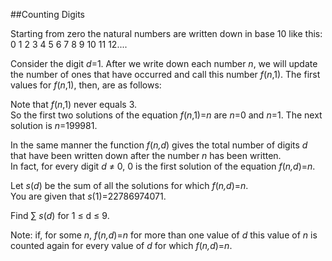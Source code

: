 ##Counting Digits

Starting from zero the natural numbers are written down in base 10 like this:
<br>
0 1 2 3 4 5 6 7 8 9 10 11 12....


Consider the digit <var>d</var>=1. After we write down each number <var>n</var>, we will update the number of ones that have occurred and call this number <var>f</var>(<var>n</var>,1). The first values for <var>f</var>(<var>n</var>,1), then, are as follows:

Note that <var>f</var>(<var>n</var>,1) never equals 3.
<br>
So the first two solutions of the equation <var>f</var>(<var>n</var>,1)=<var>n</var> are <var>n</var>=0 and <var>n</var>=1. The next solution is <var>n</var>=199981.

In the same manner the function <var>f</var>(<var>n,d</var>) gives the total number of digits <var>d</var> that have been written down after the number <var>n</var> has been written.
<br>
In fact, for every digit <var>d</var> &#x2260; 0, 0 is the first solution of the equation <var>f</var>(<var>n,d</var>)=<var>n</var>.

Let <var>s</var>(<var>d</var>) be the sum of all the solutions for which <var>f</var>(<var>n,d</var>)=<var>n</var>.
<br>
You are given that <var>s</var>(1)=22786974071.

Find  &#x2211; <var>s</var>(<var>d</var>) for 1 &#x2264; d &#x2264; 9.

Note: if, for some <var>n</var>, <var>f</var>(<var>n,d</var>)=<var>n</var>
 for more than one value of <var>d</var> this value of <var>n</var> is counted again for every value of <var>d</var> for which <var>f</var>(<var>n,d</var>)=<var>n</var>.
